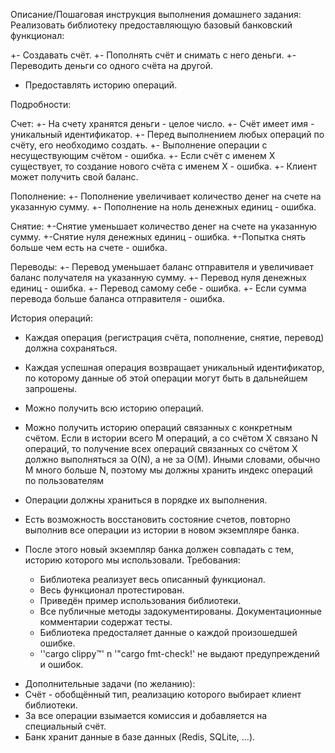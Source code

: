 Описание/Пошаговая инструкция выполнения домашнего задания:
Реализовать библиотеку предоставляющую базовый банковский функционал:

+- Создавать счёт.
+- Пополнять счёт и снимать с него деньги.
+- Переводить деньги со одного счёта на другой.
- Предоставлять историю операций.

Подробности:   

Счет:
+- На счету хранятся деньги - целое число.
+- Счёт имеет имя - уникальный идентификатор.
+- Перед выполнением любых операций по счёту, его необходимо создать.
+- Выполнение операции с несуществующим счётом - ошибка.
+- Если счёт с именем Х существует, то создание нового счёта с именем Х - ошибка.
+- Клиент может получить свой баланс.
   
Пополнение:
+- Пополнение увеличивает количество денег на счете на указанную сумму.
+- Пополнение на ноль денежных единиц - ошибка.
    
Снятие:
+-Снятие уменьшает количество денег на счете на указанную сумму.
+-Снятие нуля денежных единиц - ошибка.
+-Попытка снять больше чем есть на счете - ошибка.
    
Переводы:
+- Перевод уменьшает баланс отправителя и увеличивает баланс получателя на указанную сумму.
+- Перевод нуля денежных единиц - ошибка.
+- Перевод самому себе - ошибка.
+- Если сумма перевода больше баланса отправителя - ошибка.
    
История операций:
- Каждая операция (регистрация счёта, пополнение, снятие, перевод) должна сохраняться.
- Каждая успешная операция возвращает уникальный идентификатор, по которому данные об этой операции могут быть в дальнейшем запрошены.
- Можно получить всю историю операций.
- Можно получить историю операций связанных с конкретным счётом. Если в истории всего М операций, а со счётом X связано N операций, 
    то получение всех операций связанных со счётом Х должно выполняться за O(N), а не за О(М). 
    Иными словами, обычно М много больше N, поэтому мы должны хранить индекс операций по пользователям
- Операции должны храниться в порядке их выполнения.
- Есть возможность восстановить состояние счетов, повторно выполнив все операции из истории в новом экземпляре банка.
  
- После этого новый экземпляр банка должен совпадать с тем, историю которого мы использовали.
    Требования:
    * Библиотека реализует весь описанный функционал.
    * Весь функционал протестирован.
    * Приведён пример использования библиотеки.
    * Все публичные методы задокументированы. Документационные комментарии содержат тесты.
    * Библиотека предосталяет данные о каждой произошедшей ошибке.
    * ''cargo clippy™' n '"cargo fmt-check!' не выдают предупреждений и ошибок.

* Дополнительные задачи (по желанию):
* Счёт - обобщённый тип, реализацию которого выбирает клиент библиотеки.
* За все операции взымается комиссия и добавляется на специальный счёт.
* Банк хранит данные в базе данных (Redis, SQLite, ...).